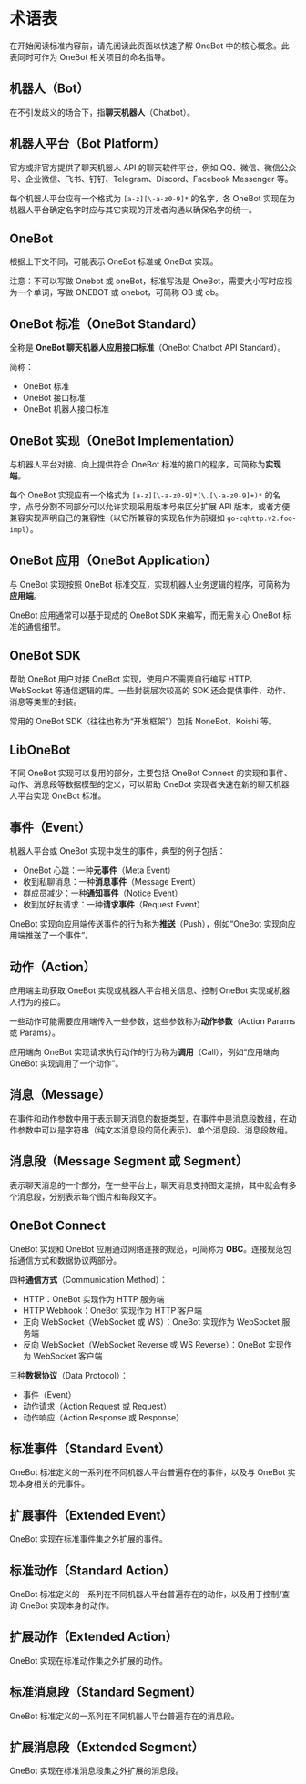 # 术语表

在开始阅读标准内容前，请先阅读此页面以快速了解 OneBot 中的核心概念。此表同时可作为 OneBot 相关项目的命名指导。

## 机器人（Bot）

在不引发歧义的场合下，指**聊天机器人**（Chatbot）。

## 机器人平台（Bot Platform）

官方或非官方提供了聊天机器人 API 的聊天软件平台，例如 QQ、微信、微信公众号、企业微信、飞书、钉钉、Telegram、Discord、Facebook Messenger 等。

每个机器人平台应有一个格式为 `[a-z][\-a-z0-9]*` 的名字，各 OneBot 实现在为机器人平台确定名字时应与其它实现的开发者沟通以确保名字的统一。

## OneBot

根据上下文不同，可能表示 OneBot 标准或 OneBot 实现。

注意：不可以写做 Onebot 或 oneBot，标准写法是 OneBot，需要大小写时应视为一个单词，写做 ONEBOT 或 onebot，可简称 OB 或 ob。

## OneBot 标准（OneBot Standard）

全称是 **OneBot 聊天机器人应用接口标准**（OneBot Chatbot API Standard）。

简称：

- OneBot 标准
- OneBot 接口标准
- OneBot 机器人接口标准

## OneBot 实现（OneBot Implementation）

与机器人平台对接、向上提供符合 OneBot 标准的接口的程序，可简称为**实现端**。

每个 OneBot 实现应有一个格式为 `[a-z][\-a-z0-9]*(\.[\-a-z0-9]+)*` 的名字，点号分割不同部分可以允许实现采用版本号来区分扩展 API 版本，或者方便兼容实现声明自己的兼容性（以它所兼容的实现名作为前缀如 `go-cqhttp.v2.foo-impl`）。

## OneBot 应用（OneBot Application）

与 OneBot 实现按照 OneBot 标准交互，实现机器人业务逻辑的程序，可简称为**应用端**。

OneBot 应用通常可以基于现成的 OneBot SDK 来编写，而无需关心 OneBot 标准的通信细节。

## OneBot SDK

帮助 OneBot 用户对接 OneBot 实现，使用户不需要自行编写 HTTP、WebSocket 等通信逻辑的库。一些封装层次较高的 SDK 还会提供事件、动作、消息等类型的封装。

常用的 OneBot SDK（往往也称为“开发框架”）包括 NoneBot、Koishi 等。

## LibOneBot

不同 OneBot 实现可以复用的部分，主要包括 OneBot Connect 的实现和事件、动作、消息段等数据模型的定义，可以帮助 OneBot 实现者快速在新的聊天机器人平台实现 OneBot 标准。

## 事件（Event）

机器人平台或 OneBot 实现中发生的事件，典型的例子包括：

- OneBot 心跳：一种**元事件**（Meta Event）
- 收到私聊消息：一种**消息事件**（Message Event）
- 群成员减少：一种**通知事件**（Notice Event）
- 收到加好友请求：一种**请求事件**（Request Event）

OneBot 实现向应用端传送事件的行为称为**推送**（Push），例如“OneBot 实现向应用端推送了一个事件”。

## 动作（Action）

应用端主动获取 OneBot 实现或机器人平台相关信息、控制 OneBot 实现或机器人行为的接口。

一些动作可能需要应用端传入一些参数，这些参数称为**动作参数**（Action Params 或 Params）。

应用端向 OneBot 实现请求执行动作的行为称为**调用**（Call），例如“应用端向 OneBot 实现调用了一个动作”。

## 消息（Message）

在事件和动作参数中用于表示聊天消息的数据类型，在事件中是消息段数组，在动作参数中可以是字符串（纯文本消息段的简化表示）、单个消息段、消息段数组。

## 消息段（Message Segment 或 Segment）

表示聊天消息的一个部分，在一些平台上，聊天消息支持图文混排，其中就会有多个消息段，分别表示每个图片和每段文字。

## OneBot Connect

OneBot 实现和 OneBot 应用通过网络连接的规范，可简称为 **OBC**。连接规范包括通信方式和数据协议两部分。

四种**通信方式**（Communication Method）：

- HTTP：OneBot 实现作为 HTTP 服务端
- HTTP Webhook：OneBot 实现作为 HTTP 客户端
- 正向 WebSocket（WebSocket 或 WS）：OneBot 实现作为 WebSocket 服务端
- 反向 WebSocket（WebSocket Reverse 或 WS Reverse）：OneBot 实现作为 WebSocket 客户端

三种**数据协议**（Data Protocol）：

- 事件（Event）
- 动作请求（Action Request 或 Request）
- 动作响应（Action Response 或 Response）

## 标准事件（Standard Event）

OneBot 标准定义的一系列在不同机器人平台普遍存在的事件，以及与 OneBot 实现本身相关的元事件。

## 扩展事件（Extended Event）

OneBot 实现在标准事件集之外扩展的事件。

## 标准动作（Standard Action）

OneBot 标准定义的一系列在不同机器人平台普遍存在的动作，以及用于控制/查询 OneBot 实现本身的动作。

## 扩展动作（Extended Action）

OneBot 实现在标准动作集之外扩展的动作。

## 标准消息段（Standard Segment）

OneBot 标准定义的一系列在不同机器人平台普遍存在的消息段。

## 扩展消息段（Extended Segment）

OneBot 实现在标准消息段集之外扩展的消息段。
